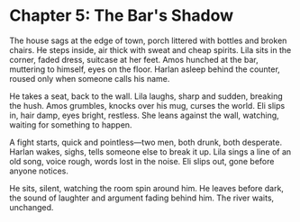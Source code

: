 # Chapter 5: The Bar's Shadow

The house sags at the edge of town, porch littered with bottles and broken chairs. He steps inside, air thick with sweat and cheap spirits. Lila sits in the corner, faded dress, suitcase at her feet. Amos hunched at the bar, muttering to himself, eyes on the floor. Harlan asleep behind the counter, roused only when someone calls his name.

He takes a seat, back to the wall. Lila laughs, sharp and sudden, breaking the hush. Amos grumbles, knocks over his mug, curses the world. Eli slips in, hair damp, eyes bright, restless. She leans against the wall, watching, waiting for something to happen.

A fight starts, quick and pointless—two men, both drunk, both desperate. Harlan wakes, sighs, tells someone else to break it up. Lila sings a line of an old song, voice rough, words lost in the noise. Eli slips out, gone before anyone notices.

He sits, silent, watching the room spin around him. He leaves before dark, the sound of laughter and argument fading behind him. The river waits, unchanged. 